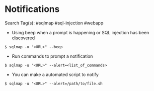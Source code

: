 # Notifications

Search Tag(s): #sqlmap #sql-injection #webapp

- Using beep when a prompt is happening or SQL injection has been discovered

`$ sqlmap -u "<URL>" --beep`

- Run commands to prompt a notification

`$ sqlmap -u "<URL>" --alert=<list_of_commands>`

- You can make a automated script to notify

`$ sqlmap -u "<URL>" --alert=/path/to/file.sh`